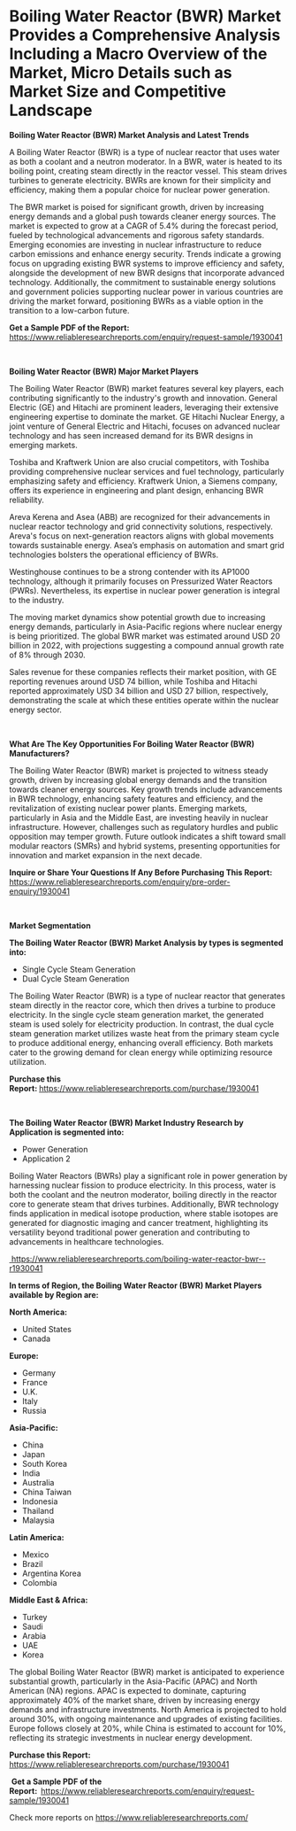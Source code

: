 <p><h1>Boiling Water Reactor (BWR) Market Provides a Comprehensive Analysis Including a Macro Overview of the Market, Micro Details such as Market Size and Competitive Landscape</h1></p><p><strong>Boiling Water Reactor (BWR) Market Analysis and Latest Trends</strong></p>
<p><p>A Boiling Water Reactor (BWR) is a type of nuclear reactor that uses water as both a coolant and a neutron moderator. In a BWR, water is heated to its boiling point, creating steam directly in the reactor vessel. This steam drives turbines to generate electricity. BWRs are known for their simplicity and efficiency, making them a popular choice for nuclear power generation.</p><p>The BWR market is poised for significant growth, driven by increasing energy demands and a global push towards cleaner energy sources. The market is expected to grow at a CAGR of 5.4% during the forecast period, fueled by technological advancements and rigorous safety standards. Emerging economies are investing in nuclear infrastructure to reduce carbon emissions and enhance energy security. Trends indicate a growing focus on upgrading existing BWR systems to improve efficiency and safety, alongside the development of new BWR designs that incorporate advanced technology. Additionally, the commitment to sustainable energy solutions and government policies supporting nuclear power in various countries are driving the market forward, positioning BWRs as a viable option in the transition to a low-carbon future.</p></p>
<p><strong>Get a Sample PDF of the Report:&nbsp;</strong> <a href="https://www.reliableresearchreports.com/enquiry/request-sample/1930041?utm_campaign=3360&utm_medium=2&utm_source=Github&utm_content=ia&utm_term=29032025&utm_id=boiling-water-reactor-bwr">https://www.reliableresearchreports.com/enquiry/request-sample/1930041</a></p>
<p>&nbsp;</p>
<p><strong>Boiling Water Reactor (BWR) Major Market Players</strong></p>
<p><p>The Boiling Water Reactor (BWR) market features several key players, each contributing significantly to the industry's growth and innovation. General Electric (GE) and Hitachi are prominent leaders, leveraging their extensive engineering expertise to dominate the market. GE Hitachi Nuclear Energy, a joint venture of General Electric and Hitachi, focuses on advanced nuclear technology and has seen increased demand for its BWR designs in emerging markets.</p><p>Toshiba and Kraftwerk Union are also crucial competitors, with Toshiba providing comprehensive nuclear services and fuel technology, particularly emphasizing safety and efficiency. Kraftwerk Union, a Siemens company, offers its experience in engineering and plant design, enhancing BWR reliability. </p><p>Areva Kerena and Asea (ABB) are recognized for their advancements in nuclear reactor technology and grid connectivity solutions, respectively. Areva's focus on next-generation reactors aligns with global movements towards sustainable energy. Asea’s emphasis on automation and smart grid technologies bolsters the operational efficiency of BWRs.</p><p>Westinghouse continues to be a strong contender with its AP1000 technology, although it primarily focuses on Pressurized Water Reactors (PWRs). Nevertheless, its expertise in nuclear power generation is integral to the industry.</p><p>The moving market dynamics show potential growth due to increasing energy demands, particularly in Asia-Pacific regions where nuclear energy is being prioritized. The global BWR market was estimated around USD 20 billion in 2022, with projections suggesting a compound annual growth rate of 8% through 2030. </p><p>Sales revenue for these companies reflects their market position, with GE reporting revenues around USD 74 billion, while Toshiba and Hitachi reported approximately USD 34 billion and USD 27 billion, respectively, demonstrating the scale at which these entities operate within the nuclear energy sector.</p></p>
<p>&nbsp;</p>
<p><strong>What Are The Key Opportunities For Boiling Water Reactor (BWR) Manufacturers?</strong></p>
<p><p>The Boiling Water Reactor (BWR) market is projected to witness steady growth, driven by increasing global energy demands and the transition towards cleaner energy sources. Key growth trends include advancements in BWR technology, enhancing safety features and efficiency, and the revitalization of existing nuclear power plants. Emerging markets, particularly in Asia and the Middle East, are investing heavily in nuclear infrastructure. However, challenges such as regulatory hurdles and public opposition may temper growth. Future outlook indicates a shift toward small modular reactors (SMRs) and hybrid systems, presenting opportunities for innovation and market expansion in the next decade.</p></p>
<p><strong>Inquire or Share Your Questions If Any Before Purchasing This Report:</strong> <a href="https://www.reliableresearchreports.com/enquiry/pre-order-enquiry/1930041?utm_campaign=3360&utm_medium=2&utm_source=Github&utm_content=ia&utm_term=29032025&utm_id=boiling-water-reactor-bwr">https://www.reliableresearchreports.com/enquiry/pre-order-enquiry/1930041</a></p>
<p>&nbsp;</p>
<p><strong>Market Segmentation</strong></p>
<p><strong>The Boiling Water Reactor (BWR) Market Analysis by types is segmented into:</strong></p>
<p><ul><li>Single Cycle Steam Generation</li><li>Dual Cycle Steam Generation</li></ul></p>
<p><p>The Boiling Water Reactor (BWR) is a type of nuclear reactor that generates steam directly in the reactor core, which then drives a turbine to produce electricity. In the single cycle steam generation market, the generated steam is used solely for electricity production. In contrast, the dual cycle steam generation market utilizes waste heat from the primary steam cycle to produce additional energy, enhancing overall efficiency. Both markets cater to the growing demand for clean energy while optimizing resource utilization.</p></p>
<p><strong>Purchase this Report:&nbsp;</strong><a href="https://www.reliableresearchreports.com/purchase/1930041?utm_campaign=3360&utm_medium=2&utm_source=Github&utm_content=ia&utm_term=29032025&utm_id=boiling-water-reactor-bwr">https://www.reliableresearchreports.com/purchase/1930041</a></p>
<p>&nbsp;</p>
<p><strong>The Boiling Water Reactor (BWR) Market Industry Research by Application is segmented into:</strong></p>
<p><ul><li>Power Generation</li><li>Application 2</li></ul></p>
<p><p>Boiling Water Reactors (BWRs) play a significant role in power generation by harnessing nuclear fission to produce electricity. In this process, water is both the coolant and the neutron moderator, boiling directly in the reactor core to generate steam that drives turbines. Additionally, BWR technology finds application in medical isotope production, where stable isotopes are generated for diagnostic imaging and cancer treatment, highlighting its versatility beyond traditional power generation and contributing to advancements in healthcare technologies.</p></p>
<p><a href="https://www.reliableresearchreports.com/boiling-water-reactor-bwr--r1930041?utm_campaign=3360&utm_medium=2&utm_source=Github&utm_content=ia&utm_term=29032025&utm_id=boiling-water-reactor-bwr">&nbsp;https://www.reliableresearchreports.com/boiling-water-reactor-bwr--r1930041</a></p>
<p><strong>In terms of Region, the Boiling Water Reactor (BWR) Market Players available by Region are:</strong></p>
<p>
    <p> <strong> North America: </strong>
        <ul>
            <li>United States</li>
            <li>Canada</li>
        </ul>
        </p> 
    <p> <strong> Europe: </strong>
        <ul>
            <li>Germany</li>
            <li>France</li>
            <li>U.K.</li>
            <li>Italy</li>
            <li>Russia</li>
        </ul>
        </p> 
    <p> <strong> Asia-Pacific: </strong>
        <ul>
            <li>China</li>
            <li>Japan</li>
            <li>South Korea</li>
            <li>India</li>
            <li>Australia</li>
            <li>China Taiwan</li>
            <li>Indonesia</li>
            <li>Thailand</li>
            <li>Malaysia</li>
        </ul>
        </p> 
    <p> <strong> Latin America: </strong>
        <ul>
            <li>Mexico</li>
            <li>Brazil</li>
            <li>Argentina Korea</li>
            <li>Colombia</li>
        </ul>
        </p> 
    <p> <strong> Middle East & Africa: </strong>
        <ul>
            <li>Turkey</li>
            <li>Saudi</li>
            <li>Arabia</li>
            <li>UAE</li>
            <li>Korea</li>
        </ul>
    </p>
    </p>
<p><p>The global Boiling Water Reactor (BWR) market is anticipated to experience substantial growth, particularly in the Asia-Pacific (APAC) and North American (NA) regions. APAC is expected to dominate, capturing approximately 40% of the market share, driven by increasing energy demands and infrastructure investments. North America is projected to hold around 30%, with ongoing maintenance and upgrades of existing facilities. Europe follows closely at 20%, while China is estimated to account for 10%, reflecting its strategic investments in nuclear energy development.</p></p>
<p><strong>Purchase this Report: </strong><a href="https://www.reliableresearchreports.com/purchase/1930041?utm_campaign=3360&utm_medium=2&utm_source=Github&utm_content=ia&utm_term=29032025&utm_id=boiling-water-reactor-bwr">https://www.reliableresearchreports.com/purchase/1930041</a></p>
<p>&nbsp;<strong>Get a Sample PDF of the Report:&nbsp;&nbsp;</strong><a href="https://www.reliableresearchreports.com/enquiry/request-sample/1930041?utm_campaign=3360&utm_medium=2&utm_source=Github&utm_content=ia&utm_term=29032025&utm_id=boiling-water-reactor-bwr">https://www.reliableresearchreports.com/enquiry/request-sample/1930041</a></p>
<p><strong></strong></p>
<p>Check more reports on <a href="https://www.reliableresearchreports.com/?utm_campaign=3360&utm_medium=2&utm_source=Github&utm_content=ia&utm_term=29032025&utm_id=boiling-water-reactor-bwr">https://www.reliableresearchreports.com/</a></p>